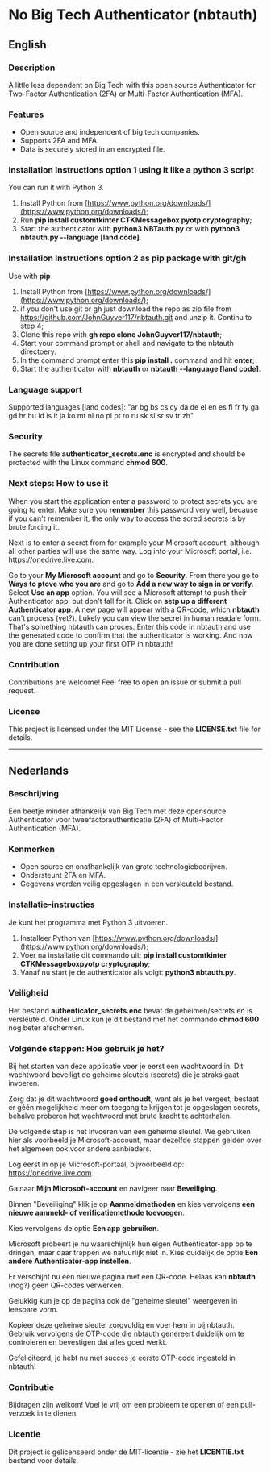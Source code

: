 # No Big Tech Authenticator (nbtauth)

## English

### Description

A little less dependent on Big Tech with this open source Authenticator for Two-Factor Authentication (2FA) or Multi-Factor Authentication (MFA).

### Features

- Open source and independent of big tech companies.
- Supports 2FA and MFA.
- Data is securely stored in an encrypted file.

### Installation Instructions option 1 using it like a python 3 script

You can run it with Python 3.

1. Install Python from [https://www.python.org/downloads/](https://www.python.org/downloads/);
2. Run **pip install customtkinter CTKMessagebox pyotp cryptography**;
3. Start the authenticator with **python3 NBTauth.py** or with **python3 nbtauth.py --language [land code]**.

### Installation Instructions option 2 as pip package with git/gh

Use with **pip**

1. Install Python from [https://www.python.org/downloads/](https://www.python.org/downloads/);
2. if you don't use git or gh just download the repo as zip file from https://github.com/JohnGuyver117/nbtauth.git and unzip it. Continu to step 4;
3. Clone this repo with **gh repo clone JohnGuyver117/nbtauth**;
4. Start your command prompt or shell and navigate to the nbtauth directoery.
5. In the command prompt enter this **pip install .** command and hit **enter**;
6. Start the authenticator with **nbtauth** or **nbtauth --language [land code]**.


### Language support

Supported languages [land codes]: "ar bg bs cs cy da de el en es fi fr fy ga gd hr hu id is it ja ko mt nl no pl pt ro ru sk sl sr sv tr zh"

### Security

The secrets file **authenticator_secrets.enc** is encrypted and should be protected with the Linux command **chmod 600**.

### Next steps: How to use it

When you start the application enter a password to protect secrets you are going to enter.
Make sure you **remember** this password very well, because if you can't remember it, the only way to access the sored secrets is by brute forcing it.

Next is to enter a secret from for example your Microsoft account, although all other parties will use the same way.
Log into your Microsoft portal, i.e. https://onedrive.live.com.

Go to your **My Microsoft account** and go to **Security**.
From there you go to **Ways to ptove who you are** and go to **Add a new way to sign in or verify**.
Select **Use an app** option.
You will see a Microsoft attempt to push their Authenticator app, but don't fall for it.
Click on **setp up a different Authenticator app**.
A new page will appear with a QR-code, which **nbtauth** can't process (yet?).
Lukely you can view the secret in human readale form.
That's something nbtauth can proces.
Enter this code in nbtauth and use the generated code to confirm that the authenticator is working.
And now you are done setting up your first OTP in nbtauth!

### Contribution

Contributions are welcome! Feel free to open an issue or submit a pull request.

### License

This project is licensed under the MIT License - see the **LICENSE.txt** file for details.

---

## Nederlands

### Beschrijving

Een beetje minder afhankelijk van Big Tech met deze opensource Authenticator voor tweefactorauthenticatie (2FA) of Multi-Factor Authentication (MFA).

### Kenmerken

- Open source en onafhankelijk van grote technologiebedrijven.
- Ondersteunt 2FA en MFA.
- Gegevens worden veilig opgeslagen in een versleuteld bestand.

### Installatie-instructies

Je kunt het programma met Python 3 uitvoeren.

1. Installeer Python van [https://www.python.org/downloads/](https://www.python.org/downloads/);
2. Voer na installatie dit commando uit: **pip install customtkinter CTKMessageboxpyotp cryptography**;
3. Vanaf nu start je de authenticator als volgt: **python3 nbtauth.py**.

### Veiligheid

Het bestand **authenticator_secrets.enc** bevat de geheimen/secrets en is versleuteld. Onder Linux kun je dit bestand met het commando **chmod 600** nog beter afschermen.

### Volgende stappen: Hoe gebruik je het?

Bij het starten van deze applicatie voer je eerst een wachtwoord in. Dit wachtwoord beveiligt de geheime sleutels (secrets) die je straks gaat invoeren.

Zorg dat je dit wachtwoord **goed onthoudt**, want als je het vergeet, bestaat er géén mogelijkheid meer om toegang te krijgen tot je opgeslagen secrets, behalve proberen het wachtwoord met brute kracht te achterhalen.

De volgende stap is het invoeren van een geheime sleutel. We gebruiken hier als voorbeeld je Microsoft-account, maar dezelfde stappen gelden over het algemeen ook voor andere aanbieders.

Log eerst in op je Microsoft-portaal, bijvoorbeeld op: https://onedrive.live.com.

Ga naar **Mijn Microsoft-account** en navigeer naar **Beveiliging**.

Binnen "Beveiliging" klik je op **Aanmeldmethoden** en kies vervolgens **een nieuwe aanmeld- of verificatiemethode toevoegen**.

Kies vervolgens de optie **Een app gebruiken**.

Microsoft probeert je nu waarschijnlijk hun eigen Authenticator-app op te dringen, maar daar trappen we natuurlijk niet in. Kies duidelijk de optie **Een andere Authenticator-app instellen**.

Er verschijnt nu een nieuwe pagina met een QR-code. Helaas kan **nbtauth** (nog?) geen QR-codes verwerken.

Gelukkig kun je op de pagina ook de "geheime sleutel" weergeven in leesbare vorm.

Kopieer deze geheime sleutel zorgvuldig en voer hem in bij nbtauth. Gebruik vervolgens de OTP-code die nbtauth genereert duidelijk om te controleren en bevestigen dat alles goed werkt.

Gefeliciteerd, je hebt nu met succes je eerste OTP-code ingesteld in nbtauth!

### Contributie

Bijdragen zijn welkom! Voel je vrij om een probleem te openen of een pull-verzoek in te dienen.

### Licentie

Dit project is gelicenseerd onder de MIT-licentie - zie het **LICENTIE.txt** bestand voor details.
